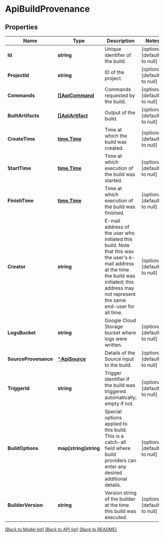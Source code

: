 # ApiBuildProvenance

## Properties
Name | Type | Description | Notes
------------ | ------------- | ------------- | -------------
**Id** | **string** | Unique identifier of the build. | [optional] [default to null]
**ProjectId** | **string** | ID of the project. | [optional] [default to null]
**Commands** | [**[]ApiCommand**](apiCommand.md) | Commands requested by the build. | [optional] [default to null]
**BuiltArtifacts** | [**[]ApiArtifact**](apiArtifact.md) | Output of the build. | [optional] [default to null]
**CreateTime** | [**time.Time**](time.Time.md) | Time at which the build was created. | [optional] [default to null]
**StartTime** | [**time.Time**](time.Time.md) | Time at which execution of the build was started. | [optional] [default to null]
**FinishTime** | [**time.Time**](time.Time.md) | Time at which execution of the build was finished. | [optional] [default to null]
**Creator** | **string** | E-mail address of the user who initiated this build. Note that this was the user&#39;s e-mail address at the time the build was initiated; this address may not represent the same end-user for all time. | [optional] [default to null]
**LogsBucket** | **string** | Google Cloud Storage bucket where logs were written. | [optional] [default to null]
**SourceProvenance** | [***ApiSource**](apiSource.md) | Details of the Source input to the build. | [optional] [default to null]
**TriggerId** | **string** | Trigger identifier if the build was triggered automatically; empty if not. | [optional] [default to null]
**BuildOptions** | **map[string]string** | Special options applied to this build. This is a catch-all field where build providers can enter any desired additional details. | [optional] [default to null]
**BuilderVersion** | **string** | Version string of the builder at the time this build was executed. | [optional] [default to null]

[[Back to Model list]](../README.md#documentation-for-models) [[Back to API list]](../README.md#documentation-for-api-endpoints) [[Back to README]](../README.md)


